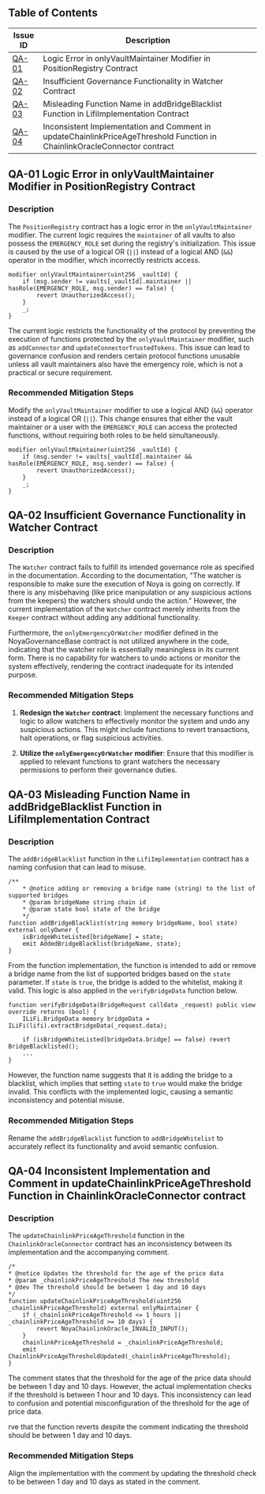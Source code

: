 ## Table of Contents

| Issue ID                                                                   | Description                                                |
| -------------------------------------------------------------------------- | ---------------------------------------------------------- |
| [QA-01](#qa-01-Logic-Error-in-onlyVaultMaintainer-Modifier-in-PositionRegistry-Contract)        | Logic Error in onlyVaultMaintainer Modifier in PositionRegistry Contract      |
| [QA-02](#qa-02-insufficient-governance-functionality-in-watcher-contract) | Insufficient Governance Functionality in Watcher Contract |
| [QA-03](#qa-03-misleading-function-name-in-addBridgeBlacklist-function-in-lifiImplementation-contract)     | Misleading Function Name in addBridgeBlacklist Function in LifiImplementation Contract                   |
| [QA-04](#qa-04-inconsistent-implementation-and-comment-in-updateChainlinkPriceAgeThreshold-Function-in-chainlinkOracleConnector-contract)               | Inconsistent Implementation and Comment in updateChainlinkPriceAgeThreshold Function in ChainlinkOracleConnector contract        |


## QA-01 Logic Error in onlyVaultMaintainer Modifier in PositionRegistry Contract

### Description

The `PositionRegistry` contract has a logic error in the `onlyVaultMaintainer` modifier. The current logic requires the `maintainer` of all vaults to also possess the `EMERGENCY_ROLE` set during the registry's initialization. This issue is caused by the use of a logical OR (`||`) instead of a logical AND (`&&`) operator in the modifier, which incorrectly restricts access.

```solidity
modifier onlyVaultMaintainer(uint256 _vaultId) {
    if (msg.sender != vaults[_vaultId].maintainer || hasRole(EMERGENCY_ROLE, msg.sender) == false) {
        revert UnauthorizedAccess();
    }
    _;
}
```

The current logic restricts the functionality of the protocol by preventing the execution of functions protected by the `onlyVaultMaintainer` modifier, such as `addConnector` and `updateConnectorTrustedTokens`. This issue can lead to governance confusion and renders certain protocol functions unusable unless all vault maintainers also have the emergency role, which is not a practical or secure requirement.

### Recommended Mitigation Steps

Modify the `onlyVaultMaintainer` modifier to use a logical AND (`&&`) operator instead of a logical OR (`||`). This change ensures that either the vault maintainer or a user with the `EMERGENCY_ROLE` can access the protected functions, without requiring both roles to be held simultaneously.

``` solidity
modifier onlyVaultMaintainer(uint256 _vaultId) {
    if (msg.sender != vaults[_vaultId].maintainer && hasRole(EMERGENCY_ROLE, msg.sender) == false) {
        revert UnauthorizedAccess();
    }
    _;
}
```

## QA-02 Insufficient Governance Functionality in Watcher Contract

### Description

The `Watcher` contract fails to fulfill its intended governance role as specified in the documentation. According to the documentation, "The watcher is responsible to make sure the execution of Noya is going on correctly. If there is any misbehaving (like price manipulation or any suspicious actions from the keepers) the watchers should undo the action." However, the current implementation of the `Watcher` contract merely inherits from the `Keeper` contract without adding any additional functionality.

Furthermore, the `onlyEmergencyOrWatcher` modifier defined in the NoyaGovernanceBase contract is not utilized anywhere in the code, indicating that the watcher role is essentially meaningless in its current form. There is no capability for watchers to undo actions or monitor the system effectively, rendering the contract inadequate for its intended purpose.

### Recommended Mitigation Steps

1. **Redesign the `Watcher` contract**: Implement the necessary functions and logic to allow watchers to effectively monitor the system and undo any suspicious actions. This might include functions to revert transactions, halt operations, or flag suspicious activities.

2. **Utilize the `onlyEmergencyOrWatcher` modifier**: Ensure that this modifier is applied to relevant functions to grant watchers the necessary permissions to perform their governance duties.


## QA-03 Misleading Function Name in addBridgeBlacklist Function in LifiImplementation Contract

### Description

The `addBridgeBlacklist` function in the `LifiImplementation` contract has a naming confusion that can lead to misuse. 

```solidity
/**
    * @notice adding or removing a bridge name (string) to the list of supported bridges
    * @param bridgeName string chain id
    * @param state bool state of the bridge
    */
function addBridgeBlacklist(string memory bridgeName, bool state) external onlyOwner {
    isBridgeWhiteListed[bridgeName] = state;
    emit AddedBridgeBlacklist(bridgeName, state);
}
```

From the function implementation, the function is intended to add or remove a bridge name from the list of supported bridges based on the `state` parameter. If `state` is `true`, the bridge is added to the whitelist, making it valid. This logic is also applied in the `verifyBridgeData` function below.

```solidity
function verifyBridgeData(BridgeRequest calldata _request) public view override returns (bool) {
    ILiFi.BridgeData memory bridgeData = ILiFi(lifi).extractBridgeData(_request.data);

    if (isBridgeWhiteListed[bridgeData.bridge] == false) revert BridgeBlacklisted();
    ...
}
```

However, the function name suggests that it is adding the bridge to a blacklist, which implies that setting `state` to `true` would make the bridge invalid. This conflicts with the implemented logic, causing a semantic inconsistency and potential misuse.

### Recommended Mitigation Steps

Rename the `addBridgeBlacklist` function to `addBridgeWhitelist` to accurately reflect its functionality and avoid semantic confusion.

## QA-04 Inconsistent Implementation and Comment in updateChainlinkPriceAgeThreshold Function in ChainlinkOracleConnector contract

### Description

The `updateChainlinkPriceAgeThreshold` function in the `ChainlinkOracleConnector` contract has an inconsistency between its implementation and the accompanying comment. 

``` solidity
/*
* @notice Updates the threshold for the age of the price data
* @param _chainlinkPriceAgeThreshold The new threshold
* @dev The threshold should be between 1 day and 10 days
*/
function updateChainlinkPriceAgeThreshold(uint256 _chainlinkPriceAgeThreshold) external onlyMaintainer {
    if (_chainlinkPriceAgeThreshold <= 1 hours || _chainlinkPriceAgeThreshold >= 10 days) {
        revert NoyaChainlinkOracle_INVALID_INPUT();
    }
    chainlinkPriceAgeThreshold = _chainlinkPriceAgeThreshold;
    emit ChainlinkPriceAgeThresholdUpdated(_chainlinkPriceAgeThreshold);
}
```

The comment states that the threshold for the age of the price data should be between 1 day and 10 days. However, the actual implementation checks if the threshold is between 1 hour and 10 days. This inconsistency can lead to confusion and potential misconfiguration of the threshold for the age of price data. 

rve that the function reverts despite the comment indicating the threshold should be between 1 day and 10 days.

### Recommended Mitigation Steps

Align the implementation with the comment by updating the threshold check to be between 1 day and 10 days as stated in the comment. 